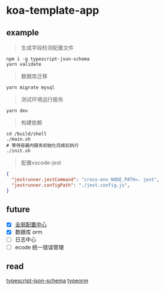 <!-- @format -->

# koa-template-app

## example

> 生成字段检测配置文件

```shell
npm i -g typescript-json-schema
yarn validate
```

> 数据库迁移

```shell
yarn migrate mysql
```

> 测试环境运行服务

```shell
yarn dev
```

> 构建依赖

```shell
cd /build/shell
./main.sh
# 等待容器内服务初始化完成后执行
./init.sh
```

> 配置vscode-jest

```json
{
  "jestrunner.jestCommand": "cross-env NODE_PATH=. jest",
  "jestrunner.configPath": "./jest.config.js",
}
```

## future

-   [x] [全局配置中心](./docs/config.md)
-   [x] 数据库 orm
-   [ ] 日志中心
-   [ ] ecode 统一错误管理

## read

[typescript-json-schema](https://github.com/YousefED/typescript-json-schema/blob/master/api.md)
[typeorm](https://gitee.com/mirrors/TypeORM)
